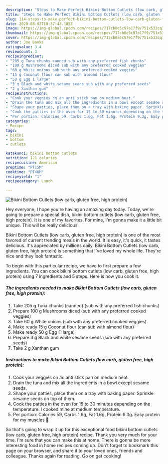 ```yaml
---
description: "Steps to Make Perfect Bikini Bottom Cutlets (low carb, gluten free, high protein)"
title: "Steps to Make Perfect Bikini Bottom Cutlets (low carb, gluten free, high protein)"
slug: 114-steps-to-make-perfect-bikini-bottom-cutlets-low-carb-gluten-free-high-protein
date: 2020-08-02T10:37:43.185Z
image: https://img-global.cpcdn.com/recipes/717cb8e5c97e17f9/751x532cq70/bikini-bottom-cutlets-low-carb-gluten-free-high-protein-recipe-main-photo.jpg
thumbnail: https://img-global.cpcdn.com/recipes/717cb8e5c97e17f9/751x532cq70/bikini-bottom-cutlets-low-carb-gluten-free-high-protein-recipe-main-photo.jpg
cover: https://img-global.cpcdn.com/recipes/717cb8e5c97e17f9/751x532cq70/bikini-bottom-cutlets-low-carb-gluten-free-high-protein-recipe-main-photo.jpg
author: Joe Banks
ratingvalue: 3.4
reviewcount: 3
recipeingredient:
- "205 g Tuna chunks canned sub with any preferred fish chunks"
- "100 g Mushrooms diced sub with any preferred cooked veggies"
- "60 g White onions sub with any preferred cooked veggies"
- "15 g Coconut flour can sub with almond flour"
- "50 g Egg 1 large"
- "3 g Black and white sesame seeds sub with any preferred seeds"
- "2 g Xanthan gum"
recipeinstructions:
- "Cook your veggies on an anti stick pan on medium heat."
- "Drain the tuna and mix all the ingredients in a bowl except sesame seeds."
- "Shape your patties, place them on a tray with baking paper. Sprinkle sesame seeds on top of them."
- "Cook the patties in the oven for 15 to 30 minutes depending on the temperature. I cooked mine at medium temperature."
- "Per portion: Calories 59, Carbs 1.6g, Fat 1.6g, Protein 9.3g. Easy protein for my muscles 🙌"
categories:
- Recipe
tags:
- bikini
- bottom
- cutlets

katakunci: bikini bottom cutlets 
nutrition: 121 calories
recipecuisine: American
preptime: "PT15M"
cooktime: "PT46M"
recipeyield: "1"
recipecategory: Lunch

---
```



![Bikini Bottom Cutlets (low carb, gluten free, high protein)](https://img-global.cpcdn.com/recipes/717cb8e5c97e17f9/751x532cq70/bikini-bottom-cutlets-low-carb-gluten-free-high-protein-recipe-main-photo.jpg)

Hey everyone, I hope you're having an amazing day today. Today, we're going to prepare a special dish, bikini bottom cutlets (low carb, gluten free, high protein). It is one of my favorites. For mine, I'm gonna make it a little bit unique. This will be really delicious.



Bikini Bottom Cutlets (low carb, gluten free, high protein) is one of the most favored of current trending meals in the world. It is easy, it's quick, it tastes delicious. It's appreciated by millions daily. Bikini Bottom Cutlets (low carb, gluten free, high protein) is something that I've loved my whole life. They're nice and they look fantastic.


To begin with this particular recipe, we have to first prepare a few ingredients. You can cook bikini bottom cutlets (low carb, gluten free, high protein) using 7 ingredients and 5 steps. Here is how you cook it.

<!--inarticleads1-->

##### The ingredients needed to make Bikini Bottom Cutlets (low carb, gluten free, high protein):

1. Take 205 g Tuna chunks (canned) (sub with any preferred fish chunks)
1. Prepare 100 g Mushrooms diced (sub with any preferred cooked veggies)
1. Take 60 g White onions (sub with any preferred cooked veggies)
1. Make ready 15 g Coconut flour (can sub with almond flour)
1. Make ready 50 g Egg (1 large)
1. Prepare 3 g Black and white sesame seeds (sub with any preferred seeds)
1. Take 2 g Xanthan gum




<!--inarticleads2-->

##### Instructions to make Bikini Bottom Cutlets (low carb, gluten free, high protein):

1. Cook your veggies on an anti stick pan on medium heat.
1. Drain the tuna and mix all the ingredients in a bowl except sesame seeds.
1. Shape your patties, place them on a tray with baking paper. Sprinkle sesame seeds on top of them.
1. Cook the patties in the oven for 15 to 30 minutes depending on the temperature. I cooked mine at medium temperature.
1. Per portion: Calories 59, Carbs 1.6g, Fat 1.6g, Protein 9.3g. Easy protein for my muscles 🙌




So that's going to wrap it up for this exceptional food bikini bottom cutlets (low carb, gluten free, high protein) recipe. Thank you very much for your time. I'm sure that you can make this at home. There is gonna be more interesting food in home recipes coming up. Don't forget to bookmark this page on your browser, and share it to your loved ones, friends and colleague. Thanks again for reading. Go on get cooking!
